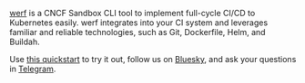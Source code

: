 [werf](https://werf.io/) is a CNCF Sandbox CLI tool to implement full-cycle CI/CD to Kubernetes easily. werf integrates into your CI system and leverages familiar and reliable technologies, such as Git, Dockerfile, Helm, and Buildah.

Use [this quickstart](https://werf.io/getting_started/) to try it out, follow us on [Bluesky](https://bsky.app/profile/werf.io), and ask your questions in [Telegram](https://t.me/werf_io).
